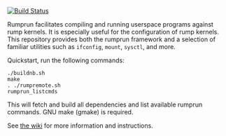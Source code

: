 [![Build Status](https://travis-ci.org/rumpkernel/rumprun.png?branch=master)](https://travis-ci.org/rumpkernel/rumprun)

Rumprun facilitates compiling and running userspace programs against rump
kernels.  It is especially useful for the configuration of rump kernels.
This repository provides both the rumprun framework and a selection of
familiar utilities such as `ifconfig`, `mount`, `sysctl`, and more.

Quickstart, run the following commands:

````
./buildnb.sh
make
. ./rumpremote.sh
rumprun_listcmds
````

This will fetch and build all dependencies and list available rumprun
commands. GNU make (gmake) is required.

See [the wiki](http://wiki.rumpkernel.org/Repo:-rumprun) for more
information and instructions.
